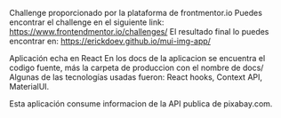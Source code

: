 Challenge proporcionado por la plataforma de frontmentor.io
Puedes encontrar el challenge en el siguiente link: https://www.frontendmentor.io/challenges/
El resultado final lo puedes encontrar en: https://erickdoev.github.io/mui-img-app/

Aplicación echa en React
En los docs de la aplicacion se encuentra el codigo fuente, más la carpeta de produccion con el nombre de docs/ Algunas de las tecnologías usadas fueron: React hooks, Context API, MaterialUI.

Esta aplicación consume informacion de la API publica de pixabay.com.
